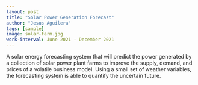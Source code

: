 ```yaml
---
layout: post
title: "Solar Power Generation Forecast"
author: "Jesus Aguilera"
tags: [sample]
image: solar-farm.jpg
work-interval: June 2021 - December 2021
---
```


A solar energy forecasting system that will predict the power generated by a collection of solar power plant
farms to improve the supply, demand, and prices of a volatile business model. Using a small set of weather
variables, the forecasting system is able to quantify the uncertain future.
